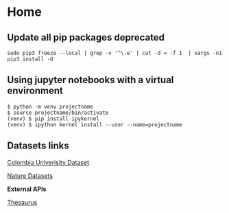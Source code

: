 # Home

## Update all pip packages deprecated

```console
sudo pip3 freeze --local | grep -v '^\-e' | cut -d = -f 1  | xargs -n1 pip3 install -U
```

## Using jupyter notebooks with a virtual environment

```console
$ python -m venv projectname  
$ source projectname/bin/activate  
(venv) $ pip install ipykernel  
(venv) $ ipython kernel install --user --name=projectname
```

## Datasets links

[Colombia Univerisity Dataset](http://people.dbmi.columbia.edu/~friedma/Projects/DiseaseSymptomKB/index.html)

[Nature Datasets](https://media.nature.com/original/nature-assets/ncomms/2014/140626/ncomms5212/extref/)

**External APIs**

[Thesaurus](https://pypi.org/project/thesaurus/)
